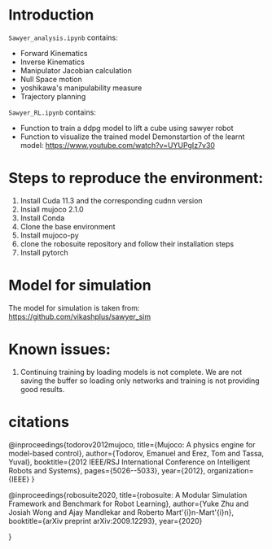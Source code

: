 # Introduction

`Sawyer_analysis.ipynb` contains:
* Forward Kinematics
* Inverse Kinematics
* Manipulator Jacobian calculation
* Null Space motion
* yoshikawa's manipulability measure
* Trajectory planning 

`Sawyer_RL.ipynb` contains:

* Function to train a ddpg model to lift a cube using sawyer robot
* Function to visualize the trained model
Demonstartion of the learnt model: https://www.youtube.com/watch?v=UYUPgIz7v30  


# Steps to reproduce the environment:

1. Install Cuda 11.3 and the corresponding cudnn version 
2. Insiall mujoco 2.1.0 
3. Install Conda
4. Clone the base environment
5. Install mujoco-py
6. clone the robosuite repository and follow their installation steps
7. Install pytorch 

# Model for simulation

The model for simulation is taken from:
https://github.com/vikashplus/sawyer_sim


# Known issues:
1. Continuing training by loading models is not complete. We are not saving the buffer so loading only networks and training is not providing good results.


# citations 
@inproceedings{todorov2012mujoco,
  title={Mujoco: A physics engine for model-based control},
  author={Todorov, Emanuel and Erez, Tom and Tassa, Yuval},
  booktitle={2012 IEEE/RSJ International Conference on Intelligent Robots and Systems},
  pages={5026--5033},
  year={2012},
  organization={IEEE}
}

@inproceedings{robosuite2020,
  title={robosuite: A Modular Simulation Framework and Benchmark for Robot Learning},
  author={Yuke Zhu and Josiah Wong and Ajay Mandlekar and Roberto Mart\'{i}n-Mart\'{i}n},
  booktitle={arXiv preprint arXiv:2009.12293},
  year={2020}
  
}


